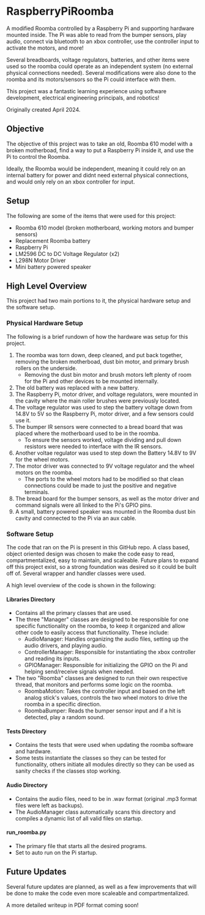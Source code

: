 # RaspberryPiRoomba
A modified Roomba controlled by a Raspberry Pi and supporting hardware mounted inside. The Pi was able to read from the bumper sensors, play audio, connect via bluetooth to an xbox controller, use the controller input to activate the motors, and more!

Several breadboards, voltage regulators, batteries, and other items were used so the roomba could operate as an independent system (no external physical connections needed). Several modifications were also done to the roomba and its motors/sensors so the Pi could interface with them.  

This project was a fantastic learning experience using software development, electrical engineering principals, and robotics! 

Originally created April 2024.

## Objective
The objective of this project was to take an old, Roomba 610 model with a broken motherboad, find a way to put a Raspberry Pi inside it, and use the Pi to control the Roomba. 

Ideally, the Roomba would be independent, meaning it could rely on an internal battery for power and didnt need external physical connections, and would only rely on an xbox controller for input.

## Setup
The following are some of the items that were used for this project:
- Roomba 610 model (broken motherboard, working motors and bumper sensors)
- Replacement Roomba battery
- Raspberry Pi
- LM2596 DC to DC Voltage Regulator (x2) 
- L298N Motor Driver
- Mini battery powered speaker

## High Level Overview
This project had two main portions to it, the physical hardware setup and the software setup.

### Physical Hardware Setup
The following is a brief rundown of how the hardware was setup for this project.
1. The roomba was torn down, deep cleaned, and put back together, removing the broken motherboad, dust bin motor, and primary brush rollers on the underside.
   - Removing the dust bin motor and brush motors left plenty of room for the Pi and other devices to be mounted internally.
2. The old battery was replaced with a new battery.
3. The Raspberry Pi, motor driver, and voltage regulators, were mounted in the cavity where the main roller brushes were previously located.
4. The voltage regulator was used to step the battery voltage down from 14.8V to 5V so the Raspberry Pi, motor driver, and a few sensors could use it.
5. The bumper IR sensors were connected to a bread board that was placed where the motherboard used to be in the roomba.
   - To ensure the sensors worked, voltage dividing and pull down resistors were needed to interface with the IR sensors.
6. Another voltae regulator was used to step down the Battery 14.8V to 9V for the wheel motors.
7. The motor driver was connected to 9V voltage regulator and the wheel motors on the roomba.
   - The ports to the wheel motors had to be modified so that clean connections could be made to just the positive and negative terminals.   
8. The bread board for the bumper sensors, as well as the motor driver and command signals were all linked to the Pi's GPIO pins.
9. A small, battery powered speaker was mounted in the Roomba dust bin cavity and connected to the Pi via an aux cable.


### Software Setup
The code that ran on the Pi is present in this GitHub repo. A class based, object oriented design was chosen to make the code easy to read, compartmentalized, easy to maintain, and scaleable. Future plans to expand off this project exist, so a strong foundation was desired so it could be built off of. Several wrapper and handler classes were used.

A high level overview of the code is shown in the following:

#### Libraries Directory
- Contains all the primary classes that are used.
- The three "Manager" classes are designed to be responsible for one specific functionality on the roomba, to keep it organized and allow other code to easily access that functionality. These include:
   - AudioManager: Handles organizing the audio files, setting up the audio drivers, and playing audio.
   - ControllerManager: Responsible for instantiating the xbox controller and reading its inputs.
   - GPIOManager: Responsible for initializing the GPIO on the Pi and helping send/receive signals when needed.
- The two "Roomba" classes are designed to run their own respective thread, that monitors and performs some logic on the roomba.
  - RoombaMotion: Takes the controller input and based on the left analog stick's values, controls the two wheel motors to drive the roomba in a specific direction.
  - RoombaBumper: Reads the bumper sensor input and if a hit is detected, play a random sound.

#### Tests Directory
- Contains the tests that were used when updating the roomba software and hardware.
- Some tests instantiate the classes so they can be tested for functionality, others initiate all modules directly so they can be used as sanity checks if the classes stop working.

#### Audio Directory
- Contains the audio files, need to be in .wav format (original .mp3 format files were left as backups).
- The AudioManager class automatically scans this directory and compiles a dynamic list of all valid files on startup.

#### run_roomba.py
- The primary file that starts all the desired programs.
- Set to auto run on the Pi startup. 

## Future Updates
Several future updates are planned, as well as a few improvements that will be done to make the code even more scaleable and compartmentalized.

A more detailed writeup in PDF format coming soon!
